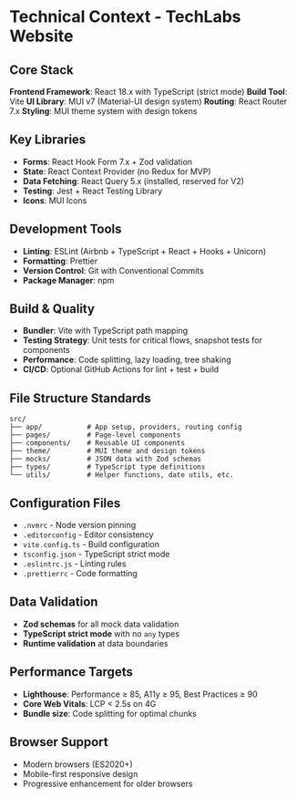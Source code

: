 # Technical Context - TechLabs Website

## Core Stack

**Frontend Framework**: React 18.x with TypeScript (strict mode)
**Build Tool**: Vite
**UI Library**: MUI v7 (Material-UI design system)
**Routing**: React Router 7.x
**Styling**: MUI theme system with design tokens

## Key Libraries

- **Forms**: React Hook Form 7.x + Zod validation
- **State**: React Context Provider (no Redux for MVP)
- **Data Fetching**: React Query 5.x (installed, reserved for V2)
- **Testing**: Jest + React Testing Library
- **Icons**: MUI Icons

## Development Tools

- **Linting**: ESLint (Airbnb + TypeScript + React + Hooks + Unicorn)
- **Formatting**: Prettier
- **Version Control**: Git with Conventional Commits
- **Package Manager**: npm

## Build & Quality

- **Bundler**: Vite with TypeScript path mapping
- **Testing Strategy**: Unit tests for critical flows, snapshot tests for components
- **Performance**: Code splitting, lazy loading, tree shaking
- **CI/CD**: Optional GitHub Actions for lint + test + build

## File Structure Standards

```
src/
├── app/           # App setup, providers, routing config
├── pages/         # Page-level components
├── components/    # Reusable UI components
├── theme/         # MUI theme and design tokens
├── mocks/         # JSON data with Zod schemas
├── types/         # TypeScript type definitions
└── utils/         # Helper functions, date utils, etc.
```

## Configuration Files

- `.nvmrc` - Node version pinning
- `.editorconfig` - Editor consistency
- `vite.config.ts` - Build configuration
- `tsconfig.json` - TypeScript strict mode
- `.eslintrc.js` - Linting rules
- `.prettierrc` - Code formatting

## Data Validation

- **Zod schemas** for all mock data validation
- **TypeScript strict mode** with no `any` types
- **Runtime validation** at data boundaries

## Performance Targets

- **Lighthouse**: Performance ≥ 85, A11y ≥ 95, Best Practices ≥ 90
- **Core Web Vitals**: LCP < 2.5s on 4G
- **Bundle size**: Code splitting for optimal chunks

## Browser Support

- Modern browsers (ES2020+)
- Mobile-first responsive design
- Progressive enhancement for older browsers

